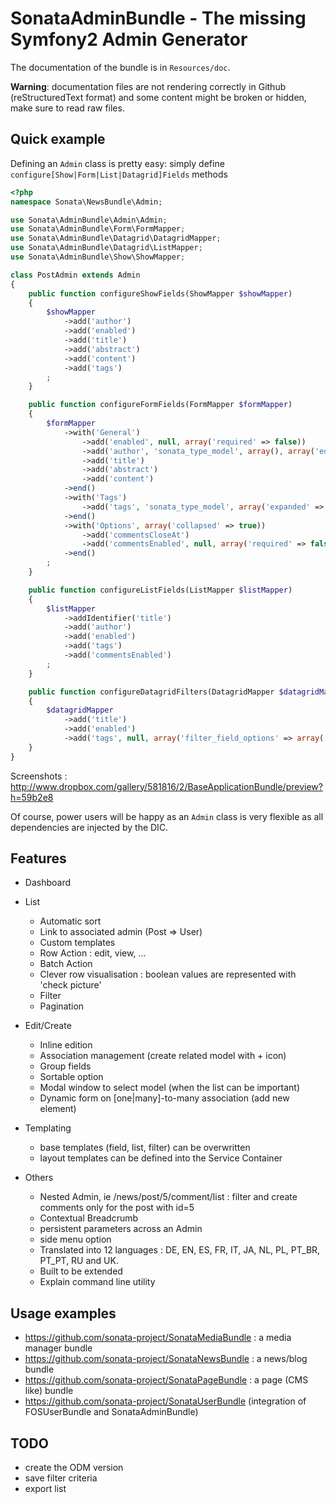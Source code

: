 SonataAdminBundle - The missing Symfony2 Admin Generator
========================================================

The documentation of the bundle is in ``Resources/doc``.

**Warning**: documentation files are not rendering correctly in Github (reStructuredText format)
and some content might be broken or hidden, make sure to read raw files.

Quick example
-------------

Defining an ``Admin`` class is pretty easy: simply define ``configure[Show|Form|List|Datagrid]Fields`` methods

``` php
<?php
namespace Sonata\NewsBundle\Admin;

use Sonata\AdminBundle\Admin\Admin;
use Sonata\AdminBundle\Form\FormMapper;
use Sonata\AdminBundle\Datagrid\DatagridMapper;
use Sonata\AdminBundle\Datagrid\ListMapper;
use Sonata\AdminBundle\Show\ShowMapper;

class PostAdmin extends Admin
{
    public function configureShowFields(ShowMapper $showMapper)
    {
        $showMapper
            ->add('author')
            ->add('enabled')
            ->add('title')
            ->add('abstract')
            ->add('content')
            ->add('tags')
        ;
    }

    public function configureFormFields(FormMapper $formMapper)
    {
        $formMapper
            ->with('General')
                ->add('enabled', null, array('required' => false))
                ->add('author', 'sonata_type_model', array(), array('edit' => 'list'))
                ->add('title')
                ->add('abstract')
                ->add('content')
            ->end()
            ->with('Tags')
                ->add('tags', 'sonata_type_model', array('expanded' => true))
            ->end()
            ->with('Options', array('collapsed' => true))
                ->add('commentsCloseAt')
                ->add('commentsEnabled', null, array('required' => false))
            ->end()
        ;
    }

    public function configureListFields(ListMapper $listMapper)
    {
        $listMapper
            ->addIdentifier('title')
            ->add('author')
            ->add('enabled')
            ->add('tags')
            ->add('commentsEnabled')
        ;
    }

    public function configureDatagridFilters(DatagridMapper $datagridMapper)
    {
        $datagridMapper
            ->add('title')
            ->add('enabled')
            ->add('tags', null, array('filter_field_options' => array('expanded' => true, 'multiple' => true)))
    }
}
```
Screenshots : http://www.dropbox.com/gallery/581816/2/BaseApplicationBundle/preview?h=59b2e8

Of course, power users will be happy as an ``Admin`` class is very flexible as all dependencies are
injected by the DIC.

Features
--------

  - Dashboard

  - List

    - Automatic sort
    - Link to associated admin (Post => User)
    - Custom templates
    - Row Action : edit, view, ...
    - Batch Action
    - Clever row visualisation : boolean values are represented with 'check picture'
    - Filter
    - Pagination

  - Edit/Create

    - Inline edition
    - Association management (create related model with + icon)
    - Group fields
    - Sortable option
    - Modal window to select model (when the list can be important)
    - Dynamic form on [one|many]-to-many association (add new element)

  - Templating

    - base templates (field, list, filter) can be overwritten
    - layout templates can be defined into the Service Container

  - Others

    - Nested Admin, ie /news/post/5/comment/list : filter and create comments only for the post with id=5
    - Contextual Breadcrumb
    - persistent parameters across an Admin
    - side menu option
    - Translated into 12 languages : DE, EN, ES, FR, IT, JA, NL, PL, PT_BR, PT_PT, RU and UK.
    - Built to be extended
    - Explain command line utility


Usage examples
--------------

 - https://github.com/sonata-project/SonataMediaBundle : a media manager bundle
 - https://github.com/sonata-project/SonataNewsBundle : a news/blog bundle
 - https://github.com/sonata-project/SonataPageBundle : a page (CMS like) bundle
 - https://github.com/sonata-project/SonataUserBundle (integration of FOSUserBundle and SonataAdminBundle)

TODO
----

  - create the ODM version
  - save filter criteria
  - export list
